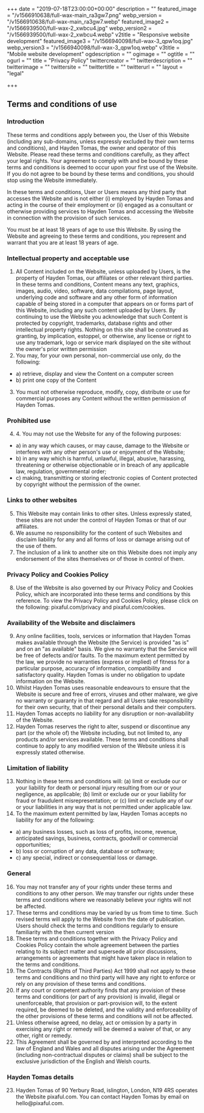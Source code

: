 +++
date = "2019-07-18T23:00:00+00:00"
description = ""
featured_image = "/v1566910638/full-wax-main_ra3gw7.png"
webp_version = "/v1566910638/full-wax-main_ra3gw7.webp"
featured_image2 = "/v1566939500/full-wax-2_xwbcu4.jpg"
webp_version2 = "/v1566939500/full-wax-2_xwbcu4.webp"
v2title = "Responsive website development"
featured_image3 = "/v1566940098/full-wax-3_qpw1oq.jpg"
webp_version3 = "/v1566940098/full-wax-3_qpw1oq.webp"
v3title = "Mobile website development"
ogdescription = ""
ogimage = ""
ogtitle = ""
ogurl = ""
title = "Privacy Policy"
twittercreator = ""
twitterdescription = ""
twitterimage = ""
twittersite = ""
twittertitle = ""
twitterurl = ""
layout = "legal"



+++

<h2>Terms and conditions of use</h2>

<h3>Introduction</h3>

These terms and conditions apply between you, the User of this Website (including any sub-domains, unless expressly excluded by their own terms and conditions), and Hayden Tomas,  the owner and operator of this Website. Please read these terms and conditions carefully, as they affect your legal rights. Your agreement to comply with and be bound by these terms and conditions is deemed to occur upon your first use of the Website. If you do not agree to be bound by these terms and conditions, you should stop using the Website immediately.

In these terms and conditions, User or Users means any third party that accesses the Website and is not either (i) employed by  Hayden Tomas  and acting in the course of their employment or (ii) engaged as a consultant or otherwise providing services to  Hayden Tomas  and accessing the Website in connection with the provision of such services.

You must be at least 18 years of age to use this Website. By using the Website and agreeing to these terms and conditions, you represent and warrant that you are at least 18 years of age.

<h3><a name="intellectualproperty"></a>Intellectual property and acceptable use</h3>


<ol>
<li>All Content included on the Website, unless uploaded by Users, is the property of  Hayden Tomas,  our affiliates or other relevant third parties. In these terms and conditions, Content means any text, graphics, images, audio, video, software, data compilations, page layout, underlying code and software and any other form of information capable of being stored in a computer that appears on or forms part of this Website, including any such content uploaded by Users. By continuing to use the Website you acknowledge that such Content is protected by copyright, trademarks, database rights and other intellectual property rights. Nothing on this site shall be construed as granting, by implication, estoppel, or otherwise, any license or right to use any trademark, logo or service mark displayed on the site without the owner's prior written permission</li>
<li>You may, for your own personal, non-commercial use only, do the following:</li>
</ol>
<ul class="uk-list uk-list-divider uk-margin-left">
<li>a) retrieve, display and view the Content on a computer screen</li>
<li>b) print one copy of the Content</li>
</ul>
<ol start="3">
<li>You must not otherwise reproduce, modify, copy, distribute or use for commercial purposes any Content without the written permission of  Hayden Tomas.</li>
</ol>
<h3>Prohibited use</h3>
<ol start="4">
<li>4. 	You may not use the Website for any of the following purposes:</li>
</ol>
<ul class="uk-list uk-list-divider uk-margin-left">
<li>a) in any way which causes, or may cause, damage to the Website or interferes with any other person's use or enjoyment of the Website;</li>
<li>b) in any way which is harmful, unlawful, illegal, abusive, harassing, threatening or otherwise objectionable or in breach of any applicable law, regulation, governmental order;</li>
<li>c) making, transmitting or storing electronic copies of Content protected by copyright without the permission of the owner.</li>
</ul>
<h3>Links to other websites</h3>
<ol start="5">
<li>This Website may contain links to other sites. Unless expressly stated, these sites are not under the control of  Hayden Tomas  or that of our affiliates.</li>
<li>We assume no responsibility for the content of such Websites and disclaim liability for any and all forms of loss or damage arising out of the use of them.</li>
<li>The inclusion of a link to another site on this Website does not imply any endorsement of the sites themselves or of those in control of them.</li>
</ol>
<h3>Privacy Policy and Cookies Policy</h3>
<ol start="8">
<li>Use of the Website is also governed by our Privacy Policy and Cookies Policy, which are incorporated into these terms and conditions by this reference. To view the Privacy Policy and Cookies Policy, please click on the following: pixaful.com/privacy and pixaful.com/cookies.</li>
</ol>
<h3>Availability of the Website and disclaimers</h3>
<ol start="9">
<li>Any online facilities, tools, services or information that  Hayden Tomas  makes available through the Website (the Service) is provided "as is" and on an "as available" basis. We give no warranty that the Service will be free of defects and/or faults. To the maximum extent permitted by the law, we provide no warranties (express or implied) of fitness for a particular purpose, accuracy of information, compatibility and satisfactory quality.  Hayden Tomas  is under no obligation to update information on the Website.</li>
<li>Whilst  Hayden Tomas  uses reasonable endeavours to ensure that the Website is secure and free of errors, viruses and other malware, we give no warranty or guaranty in that regard and all Users take responsibility for their own security, that of their personal details and their computers.</li>
<li>Hayden Tomas  accepts no liability for any disruption or non-availability of the Website.</li>
<li>Hayden Tomas  reserves the right to alter, suspend or discontinue any part (or the whole of) the Website including, but not limited to, any products and/or services available. These terms and conditions shall continue to apply to any modified version of the Website unless it is expressly stated otherwise.</li>
</ol>
<h3>Limitation of liability</h3>
<ol start="13">
<li>Nothing in these terms and conditions will: (a) limit or exclude our or your liability for death or personal injury resulting from our or your negligence, as applicable; (b) limit or exclude our or your liability for fraud or fraudulent misrepresentation; or (c) limit or exclude any of our or your liabilities in any way that is not permitted under applicable law.</li>
<li>To the maximum extent permitted by law,  Hayden Tomas  accepts no liability for any of the following:</li>
</ol>
<ul class="uk-list uk-list-divider uk-margin-left">
<li>a) any business losses, such as loss of profits, income, revenue, anticipated savings, business, contracts, goodwill or commercial opportunities;</li>
<li>b) loss or corruption of any data, database or software;</li>
<li>c) any special, indirect or consequential loss or damage.</li>
</ul>
<h3>General</h3>
<ol start="16">
<li>You may not transfer any of your rights under these terms and conditions to any other person. We may transfer our rights under these terms and conditions where we reasonably believe your rights will not be affected.</li>
<li>These terms and conditions may be varied by us from time to time. Such revised terms will apply to the Website from the date of publication. Users should check the terms and conditions regularly to ensure familiarity with the then current version</li>
<li>These terms and conditions    together with the Privacy Policy and Cookies Policy  contain the whole agreement between the parties relating to its subject matter and supersede all prior discussions, arrangements or agreements that might have taken place in relation to the terms and conditions.</li>
<li>The Contracts (Rights of Third Parties) Act 1999 shall not apply to these terms and conditions and no third party will have any right to enforce or rely on any provision of these terms and conditions.</li>
<li>If any court or competent authority finds that any provision of these terms and conditions (or part of any provision) is invalid, illegal or unenforceable, that provision or part-provision will, to the extent required, be deemed to be deleted, and the validity and enforceability of the other provisions of these terms and conditions will not be affected.</li>
<li>Unless otherwise agreed, no delay, act or omission by a party in exercising any right or remedy will be deemed a waiver of that, or any other, right or remedy.</li>
<li>This Agreement shall be governed by and interpreted according to the law of England and Wales and all disputes arising under the Agreement (including non-contractual disputes or claims) shall be subject to the exclusive jurisdiction of the English and Welsh courts.</li>
</ol>
<h3>Hayden Tomas  details</h3>
<ol start="23">
<li>Hayden Tomas of 90 Yerbury Road, islington, London, N19 4RS operates the Website pixaful.com. You can contact Hayden Tomas  by email on hello@pixaful.com.</li>
</ol>
